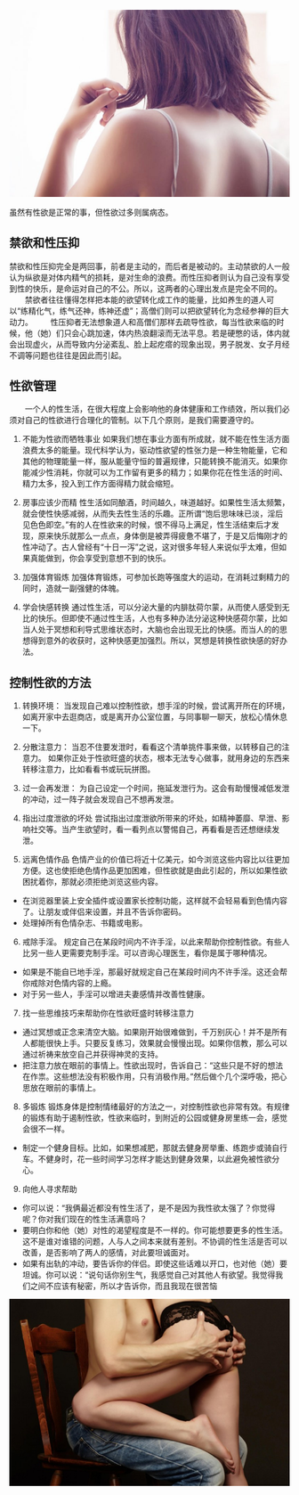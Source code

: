 
![20221201173835](https://raw.githubusercontent.com/yaoyuanyy/MarkdownPhotos/master/img/20221201173835.png)

虽然有性欲是正常的事，但性欲过多则属病态。

## 禁欲和性压抑
禁欲和性压抑完全是两回事，前者是主动的，而后者是被动的。主动禁欲的人一般认为纵欲是对体内精气的损耗，是对生命的浪费。而性压抑者则认为自己没有享受到性的快乐，是命运对自己的不公。所以，这两者的心理出发点是完全不同的。
　　禁欲者往往懂得怎样把本能的欲望转化成工作的能量，比如养生的道人可以“练精化气，练气还神，练神还虚”；高僧们则可以把欲望转化为念经参禅的巨大动力。
　　性压抑者无法想象道人和高僧们那样去疏导性欲，每当性欲来临的时候，他（她）们只会心跳加速，体内热浪翻滚而无法平息。若是硬憋的话，体内就会出现虚火，从而导致内分泌紊乱、脸上起疙瘩的现象出现，男子脱发、女子月经不调等问题也往往是因此而引起。

## 性欲管理
　　一个人的性生活，在很大程度上会影响他的身体健康和工作绩效，所以我们必须对自己的性欲进行合理化的管制。以下几个原则，是我们需要遵守的。

1. 不能为性欲而牺牲事业
如果我们想在事业方面有所成就，就不能在性生活方面浪费太多的能量。现代科学认为，驱动性欲望的性张力是一种生物能量，它和其他的物理能量一样，服从能量守恒的普遍规律，只能转换不能消灭。如果你能减少性消耗，你就可以为工作留有更多的精力；如果你花在性生活的时间、精力太多，投入到工作方面得精力就会缩短。

2. 房事应该少而精
性生活如同酿酒，时间越久，味道越好。如果性生活太频繁，就会使性快感减弱，从而失去性生活的乐趣。正所谓“饱后思味味已淡，淫后见色色即空。”有的人在性欲来的时候，恨不得马上满足，性生活结束后才发现，原来快乐就那么一点点，身体倒是被弄得疲惫不堪了，于是又后悔刚才的性冲动了。古人曾经有“十日一泻”之说，这对很多年轻人来说似乎太难，但如果真能做到，你会享受到意想不到的快乐。

3. 加强体育锻炼
加强体育锻炼，可参加长跑等强度大的运动，在消耗过剩精力的同时，造就一副强健的体魄。

4. 学会快感转换
通过性生活，可以分泌大量的内腓肽荷尔蒙，从而使人感受到无比的快乐。但即使不通过性生活，人也有多种办法分泌这种快感荷尔蒙，比如当人处于冥想和利导式思维状态时，大脑也会出现无比的快感。而当人的的思想得到意外的收获时，这种快感更加强烈。所以，冥想是转换性欲快感的好办法。

## 控制性欲的方法

1. 转换环境：
当发现自己难以控制性欲，想手淫的时候，尝试离开所在的环境，如离开家中去逛商店，或是离开办公室位置，与同事聊一聊天，放松心情休息一下。

2. 分散注意力：
当忍不住要发泄时，看看这个清单挑件事来做，以转移自己的注意力。
如果你正处于性欲旺盛的状态，根本无法专心做事，就用身边的东西来转移注意力，比如看看书或玩玩拼图。

3. 过一会再发泄：
为自己设定一个时间，拖延发泄行为。这会有助慢慢减低发泄的冲动，过一阵子就会发现自己不想再发泄。

4. 指出过度泄欲的坏处
尝试指出过度泄欲所带来的坏处，如精神萎靡、早泄、影响社交等。当产生欲望时，看一看列点以警惕自己，再看看是否还想继续发泄。

5. 远离色情作品
色情产业的价值已将近十亿美元，如今浏览这些内容比以往更加方便。这也使拒绝色情作品更加困难，但性欲就是由此引起的，所以如果性欲困扰着你，那就必须拒绝浏览这些内容。
- 在浏览器里装上安全插件或设置家长控制功能，这样就不会轻易看到色情内容了。让朋友或伴侣来设置，并且不告诉你密码。
- 处理掉所有色情杂志、书籍或电影。

6. 戒除手淫。
规定自己在某段时间内不许手淫，以此来帮助你控制性欲。有些人比另一些人更需要克制手淫。可以咨询心理医生，看你是属于哪种情况。
- 如果是不能自已地手淫，那最好就规定自己在某段时间内不许手淫。这还会帮你戒除对色情内容的上瘾。
- 对于另一些人，手淫可以增进夫妻感情并改善性健康。

7. 找一些思维技巧来帮助你在性欲旺盛时转移注意力
- 通过冥想或正念来清空大脑。如果刚开始很难做到，千万别灰心！并不是所有人都能很快上手。只要反复练习，效果就会慢慢出现。如果你信教，那么可以通过祈祷来放空自己并获得神灵的支持。
- 把注意力放在眼前的事情上。性欲出现时，告诉自己：“这些只是不好的想法在作祟。这些想法没有积极作用，只有消极作用。”然后做个几个深呼吸，把心思放在眼前的事情上。

8. 多锻炼
锻炼身体是控制情绪最好的方法之一，对控制性欲也非常有效。有规律的锻炼有助于遏制性欲，性欲来临时，到附近的公园或健身房里练一会，感觉会很不一样。
- 制定一个健身目标。比如，如果想减肥，那就去健身房举重、练跑步或骑自行车。不健身时，花一些时间学习怎样才能达到健身效果，以此避免被性欲分心。

9. 向他人寻求帮助
- 你可以说：“我俩最近都没有性生活了，是不是因为我性欲太强了？你觉得呢？你对我们现在的性生活满意吗？
- 要明白你和他（她）对性的渴望程度是不一样的。你可能想要更多的性生活。这不是谁对谁错的问题，人与人之间本来就有差别。不协调的性生活是否可以改善，是否影响了两人的感情，对此要坦诚面对。
- 如果有出轨的冲动，要告诉你的伴侣。即使这些话难以开口，也对他（她）要坦诚。你可以说：“说句话你别生气，我感觉自己对其他人有欲望。我觉得我们之间不应该有秘密，所以才告诉你，而且我现在很苦恼

![20221201174842](https://raw.githubusercontent.com/yaoyuanyy/MarkdownPhotos/master/img/20221201174842.png)